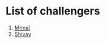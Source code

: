# List of challengers
1. [Mrinal](https://github.com/mrinal1224)
2. [Shivay](https://github.com/shivaylamba) 
